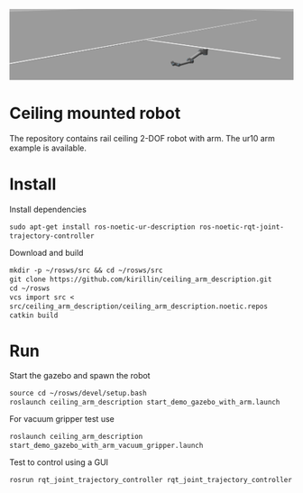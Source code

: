 ![scene pic](docs/figures/ceiling_robot.png)

# Ceiling mounted robot

The repository contains rail ceiling 2-DOF robot with arm. The ur10 arm example is available.

# Install

Install dependencies

    sudo apt-get install ros-noetic-ur-description ros-noetic-rqt-joint-trajectory-controller

Download and build

    mkdir -p ~/rosws/src && cd ~/rosws/src
    git clone https://github.com/kirillin/ceiling_arm_description.git
    cd ~/rosws 
    vcs import src < src/ceiling_arm_description/ceiling_arm_description.noetic.repos
    catkin build

# Run

Start the gazebo and spawn the robot

    source cd ~/rosws/devel/setup.bash
    roslaunch ceiling_arm_description start_demo_gazebo_with_arm.launch

For vacuum gripper test use

    roslaunch ceiling_arm_description start_demo_gazebo_with_arm_vacuum_gripper.launch

Test to control using a GUI

    rosrun rqt_joint_trajectory_controller rqt_joint_trajectory_controller

